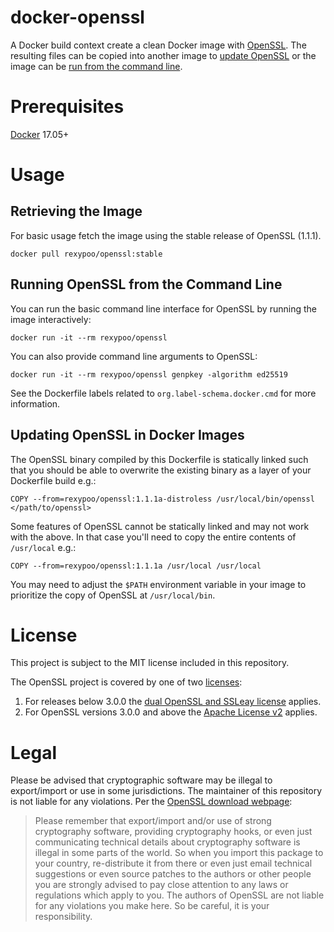 # docker-openssl

A Docker build context create a clean Docker image with [OpenSSL]. The resulting files can be copied into another image to [update OpenSSL](#updating-openssl-in-docker-images) or the image can be [run from the command line](#running-openssl-from-the-command-line).

# Prerequisites

[Docker] 17.05+

# Usage

## Retrieving the Image

For basic usage fetch the image using the stable release of OpenSSL (1.1.1).
```shell
docker pull rexypoo/openssl:stable
```

## Running OpenSSL from the Command Line

You can run the basic command line interface for OpenSSL by running the image interactively:
```shell
docker run -it --rm rexypoo/openssl
```
You can also provide command line arguments to OpenSSL:
```shell
docker run -it --rm rexypoo/openssl genpkey -algorithm ed25519
```

See the Dockerfile labels related to `org.label-schema.docker.cmd` for more information.

## Updating OpenSSL in Docker Images

The OpenSSL binary compiled by this Dockerfile is statically linked such that you should be able to overwrite the existing binary as a layer of your Dockerfile build e.g.:
```docker
COPY --from=rexypoo/openssl:1.1.1a-distroless /usr/local/bin/openssl </path/to/openssl>
```

Some features of OpenSSL cannot be statically linked and may not work with the above. In that case you'll need to copy the entire contents of `/usr/local` e.g.:
```docker
COPY --from=rexypoo/openssl:1.1.1a /usr/local /usr/local
```
You may need to adjust the `$PATH` environment variable in your image to prioritize the copy of OpenSSL at `/usr/local/bin`.

# License

This project is subject to the MIT license included in this repository.

The OpenSSL project is covered by one of two [licenses][OpenSSL Licenses]:
1. For releases below 3.0.0 the [dual OpenSSL and SSLeay license] applies.
2. For OpenSSL versions 3.0.0 and above the [Apache License v2] applies.

# Legal

Please be advised that cryptographic software may be illegal to export/import or use in some jurisdictions. The maintainer of this repository is not liable for any violations. Per the [OpenSSL download webpage]:
> Please remember that export/import and/or use of strong cryptography software, providing cryptography hooks, or even just communicating technical details about cryptography software is illegal in some parts of the world. So when you import this package to your country, re-distribute it from there or even just email technical suggestions or even source patches to the authors or other people you are strongly advised to pay close attention to any laws or regulations which apply to you. The authors of OpenSSL are not liable for any violations you make here. So be careful, it is your responsibility.

[Docker]: https://www.docker.com
[OpenSSL]: https://www.openssl.org
[OpenSSL Signatures]: https://www.openssl.org/community/omc.html
[OpenSSL Licenses]: https://www.openssl.org/source/license.html
[dual OpenSSL and SSLeay license]: https://www.openssl.org/source/license-openssl-ssleay.txt
[Apache License v2]: https://www.openssl.org/source/apache-license-2.0.txt
[OpenSSL download webpage]: https://www.openssl.org/source/
